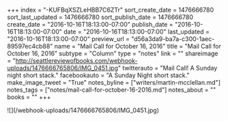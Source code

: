 +++
index = "-KUFBqXSZLeHBB7C6ZTr"
sort_create_date = 1476666780
sort_last_updated = 1476666780
sort_publish_date = 1476666780
create_date = "2016-10-16T18:13:00-07:00"
publish_date = "2016-10-16T18:13:00-07:00"
date = "2016-10-16T18:13:00-07:00"
last_updated = "2016-10-16T18:13:00-07:00"
preview_url = "d56a3da9-ba7a-c300-1aec-89597ec4cb88"
name = "Mail Call for October 16, 2016"
title = "Mail Call for October 16, 2016"
subtype = "Column"
type = "notes"
link = ""
shareimage = "http://seattlereviewofbooks.com/webhook-uploads/1476666765806/IMG_0451.jpg"
twitterauto = "Mail Call! A Sunday night short stack."
facebookauto = "A Sunday Night short stack."
make_image_tweet = "True"
notes_byline = ["writers/martin-mcclellan.md"]
notes_tags = ["notes/mail-call-for-october-16-2016.md"]
notes_about = ""
books = ""
+++
<p class="image">![](/webhook-uploads/1476666765806/IMG_0451.jpg)</p>
